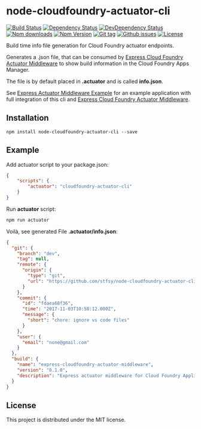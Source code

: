 # node-cloudfoundry-actuator-cli

[![Build Status](https://travis-ci.org/stfsy/node-cloudfoundry-actuator-cli.svg)](https://travis-ci.org/stfsy/node-cloudfoundry-actuator-cli)
[![Dependency Status](https://img.shields.io/david/stfsy/node-cloudfoundry-actuator-cli.svg)](https://github.com/stfsy/node-cloudfoundry-actuator-cli/blob/master/package.json)
[![DevDependency Status](https://img.shields.io/david/dev/stfsy/node-cloudfoundry-actuator-cli.svg)](https://github.com/stfsy/node-cloudfoundry-actuator-cli/blob/master/package.json)
[![Npm downloads](https://img.shields.io/npm/dm/node-cloudfoundry-actuator-cli.svg)](https://www.npmjs.com/package/node-cloudfoundry-actuator-cli)
[![Npm Version](https://img.shields.io/npm/v/node-cloudfoundry-actuator-cli.svg)](https://www.npmjs.com/package/node-cloudfoundry-actuator-cli)
[![Git tag](https://img.shields.io/github/tag/stfsy/node-cloudfoundry-actuator-cli.svg)](https://github.com/stfsy/node-cloudfoundry-actuator-cli/releases)
[![Github issues](https://img.shields.io/github/issues/stfsy/node-cloudfoundry-actuator-cli.svg)](https://github.com/stfsy/node-cloudfoundry-actuator-cli/issues)
[![License](https://img.shields.io/npm/l/node-cloudfoundry-actuator-cli.svg)](https://github.com/stfsy/node-cloudfoundry-actuator-cli/blob/master/LICENSE)

Build time info file generation for Cloud Foundry actuator endpoints. 

Generates a .json file, that can be consumed by [Express Cloud Foundry Actuator Middleware](https://github.com/stfsy/express-cloudfoundry-actuator-middleware) to show build information in the Cloud Foundry Apps Manager.

The file is by default placed in **.actuator** and is called **info.json**.

See [Express Actuator Middleware Example](https://github.com/stfsy/express-cloudfoundry-actuator-middleware-example) for an example application with full integration of this cli and [Express Cloud Foundry Actuator Middleware](https://github.com/stfsy/express-cloudfoundry-actuator-middleware).


## Installation

```
npm install node-cloudfoundry-actuator-cli --save
```

## Example

Add actuator script to your package.json:

```json
{
    "scripts": {
        "actuator": "cloudfoundry-actuator-cli"
    }
}
```

Run **actuator** script:

```bash
npm run actuator
```

Voilà, see generated File **.actuator/info.json**:

```json
{
  "git": {
    "branch": "dev",
    "tag": null,
    "remote": {
      "origin": {
        "type": "git",
        "url": "https://github.com/stfsy/node-cloudfoundry-actuator-cli.git"
      }
    },
    "commit": {
      "id": "fdaea68f36",
      "time": "2017-11-03T10:58:12.000Z",
      "message": {
        "short": "chore: ignore vs code files"
      }
    },
    "user": {
      "email": "none@gmail.com"
    }
  },
  "build": {
    "name": "express-cloudfoundry-actuator-middleware",
    "version": "0.1.0",
    "description": "Express actuator middleware for Cloud Foundry Applications"
  }
}

```

## License

This project is distributed under the MIT license.